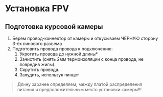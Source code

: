 # Установка FPV

## Подготовка курсовой камеры

1. Берём провод-коннектор от камеры и откусываем ЧЁРНУЮ сторону 3-ёх пинового разъема
1. Подготовить провода провода к подключению:
   1. Укротить провода до нужной длины*
   1. Зачистить (снять 2мм термоизоляции с конца провода, не повредив жилы).
   1. Скрутить провода.
   1. Залудить, используя пинцет
   
>Длину заранее определяем, между платой распределения питания и предположительным место установки камеры!!!
